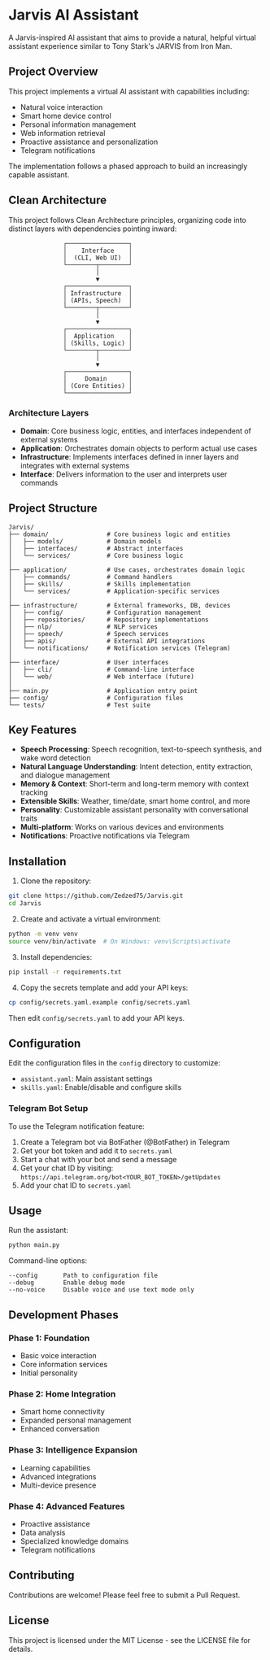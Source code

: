 # Jarvis AI Assistant

A Jarvis-inspired AI assistant that aims to provide a natural, helpful virtual assistant experience similar to Tony Stark's JARVIS from Iron Man.

## Project Overview

This project implements a virtual AI assistant with capabilities including:

- Natural voice interaction
- Smart home device control
- Personal information management
- Web information retrieval
- Proactive assistance and personalization
- Telegram notifications

The implementation follows a phased approach to build an increasingly capable assistant.

## Clean Architecture

This project follows Clean Architecture principles, organizing code into distinct layers with dependencies pointing inward:

```
               ┌─────────────────┐
               │    Interface    │
               │  (CLI, Web UI)  │
               └────────┬────────┘
                        │
                        ▼
               ┌─────────────────┐
               │ Infrastructure  │
               │ (APIs, Speech)  │
               └────────┬────────┘
                        │
                        ▼
               ┌─────────────────┐
               │  Application    │
               │ (Skills, Logic) │
               └────────┬────────┘
                        │
                        ▼
               ┌─────────────────┐
               │     Domain      │
               │ (Core Entities) │
               └─────────────────┘
```

### Architecture Layers

- **Domain**: Core business logic, entities, and interfaces independent of external systems
- **Application**: Orchestrates domain objects to perform actual use cases
- **Infrastructure**: Implements interfaces defined in inner layers and integrates with external systems
- **Interface**: Delivers information to the user and interprets user commands

## Project Structure

```
Jarvis/
├── domain/                # Core business logic and entities
│   ├── models/            # Domain models
│   ├── interfaces/        # Abstract interfaces
│   └── services/          # Core business logic
│
├── application/           # Use cases, orchestrates domain logic
│   ├── commands/          # Command handlers
│   ├── skills/            # Skills implementation
│   └── services/          # Application-specific services
│
├── infrastructure/        # External frameworks, DB, devices
│   ├── config/            # Configuration management
│   ├── repositories/      # Repository implementations
│   ├── nlp/               # NLP services 
│   ├── speech/            # Speech services
│   ├── apis/              # External API integrations
│   └── notifications/     # Notification services (Telegram)
│
├── interface/             # User interfaces
│   ├── cli/               # Command-line interface
│   └── web/               # Web interface (future)
│
├── main.py                # Application entry point
├── config/                # Configuration files
└── tests/                 # Test suite
```

## Key Features

- **Speech Processing**: Speech recognition, text-to-speech synthesis, and wake word detection
- **Natural Language Understanding**: Intent detection, entity extraction, and dialogue management
- **Memory & Context**: Short-term and long-term memory with context tracking
- **Extensible Skills**: Weather, time/date, smart home control, and more
- **Personality**: Customizable assistant personality with conversational traits
- **Multi-platform**: Works on various devices and environments
- **Notifications**: Proactive notifications via Telegram

## Installation

1. Clone the repository:
```bash
git clone https://github.com/Zedzed75/Jarvis.git
cd Jarvis
```

2. Create and activate a virtual environment:
```bash
python -m venv venv
source venv/bin/activate  # On Windows: venv\Scripts\activate
```

3. Install dependencies:
```bash
pip install -r requirements.txt
```

4. Copy the secrets template and add your API keys:
```bash
cp config/secrets.yaml.example config/secrets.yaml
```
Then edit `config/secrets.yaml` to add your API keys.

## Configuration

Edit the configuration files in the `config` directory to customize:

- `assistant.yaml`: Main assistant settings
- `skills.yaml`: Enable/disable and configure skills

### Telegram Bot Setup

To use the Telegram notification feature:

1. Create a Telegram bot via BotFather (@BotFather) in Telegram
2. Get your bot token and add it to `secrets.yaml`
3. Start a chat with your bot and send a message
4. Get your chat ID by visiting: `https://api.telegram.org/bot<YOUR_BOT_TOKEN>/getUpdates`
5. Add your chat ID to `secrets.yaml`

## Usage

Run the assistant:

```bash
python main.py
```

Command-line options:
```
--config       Path to configuration file
--debug        Enable debug mode
--no-voice     Disable voice and use text mode only
```

## Development Phases

### Phase 1: Foundation
- Basic voice interaction
- Core information services
- Initial personality

### Phase 2: Home Integration
- Smart home connectivity
- Expanded personal management
- Enhanced conversation

### Phase 3: Intelligence Expansion
- Learning capabilities
- Advanced integrations
- Multi-device presence

### Phase 4: Advanced Features
- Proactive assistance
- Data analysis
- Specialized knowledge domains
- Telegram notifications

## Contributing

Contributions are welcome! Please feel free to submit a Pull Request.

## License

This project is licensed under the MIT License - see the LICENSE file for details.